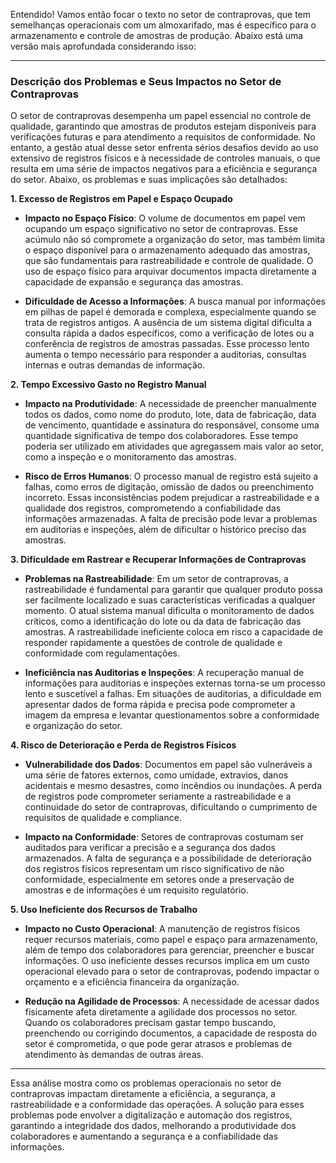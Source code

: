 Entendido! Vamos então focar o texto no setor de contraprovas, que tem semelhanças operacionais com um almoxarifado, mas é específico para o armazenamento e controle de amostras de produção. Abaixo está uma versão mais aprofundada considerando isso:

---

### Descrição dos Problemas e Seus Impactos no Setor de Contraprovas

O setor de contraprovas desempenha um papel essencial no controle de qualidade, garantindo que amostras de produtos estejam disponíveis para verificações futuras e para atendimento a requisitos de conformidade. No entanto, a gestão atual desse setor enfrenta sérios desafios devido ao uso extensivo de registros físicos e à necessidade de controles manuais, o que resulta em uma série de impactos negativos para a eficiência e segurança do setor. Abaixo, os problemas e suas implicações são detalhados:

**1. Excesso de Registros em Papel e Espaço Ocupado**

   - **Impacto no Espaço Físico**: O volume de documentos em papel vem ocupando um espaço significativo no setor de contraprovas. Esse acúmulo não só compromete a organização do setor, mas também limita o espaço disponível para o armazenamento adequado das amostras, que são fundamentais para rastreabilidade e controle de qualidade. O uso de espaço físico para arquivar documentos impacta diretamente a capacidade de expansão e segurança das amostras.
   
   - **Dificuldade de Acesso a Informações**: A busca manual por informações em pilhas de papel é demorada e complexa, especialmente quando se trata de registros antigos. A ausência de um sistema digital dificulta a consulta rápida a dados específicos, como a verificação de lotes ou a conferência de registros de amostras passadas. Esse processo lento aumenta o tempo necessário para responder a auditorias, consultas internas e outras demandas de informação.

**2. Tempo Excessivo Gasto no Registro Manual**

   - **Impacto na Produtividade**: A necessidade de preencher manualmente todos os dados, como nome do produto, lote, data de fabricação, data de vencimento, quantidade e assinatura do responsável, consome uma quantidade significativa de tempo dos colaboradores. Esse tempo poderia ser utilizado em atividades que agregassem mais valor ao setor, como a inspeção e o monitoramento das amostras. 
   
   - **Risco de Erros Humanos**: O processo manual de registro está sujeito a falhas, como erros de digitação, omissão de dados ou preenchimento incorreto. Essas inconsistências podem prejudicar a rastreabilidade e a qualidade dos registros, comprometendo a confiabilidade das informações armazenadas. A falta de precisão pode levar a problemas em auditorias e inspeções, além de dificultar o histórico preciso das amostras.

**3. Dificuldade em Rastrear e Recuperar Informações de Contraprovas**

   - **Problemas na Rastreabilidade**: Em um setor de contraprovas, a rastreabilidade é fundamental para garantir que qualquer produto possa ser facilmente localizado e suas características verificadas a qualquer momento. O atual sistema manual dificulta o monitoramento de dados críticos, como a identificação do lote ou da data de fabricação das amostras. A rastreabilidade ineficiente coloca em risco a capacidade de responder rapidamente a questões de controle de qualidade e conformidade com regulamentações.
   
   - **Ineficiência nas Auditorias e Inspeções**: A recuperação manual de informações para auditorias e inspeções externas torna-se um processo lento e suscetível a falhas. Em situações de auditorias, a dificuldade em apresentar dados de forma rápida e precisa pode comprometer a imagem da empresa e levantar questionamentos sobre a conformidade e organização do setor.

**4. Risco de Deterioração e Perda de Registros Físicos**

   - **Vulnerabilidade dos Dados**: Documentos em papel são vulneráveis a uma série de fatores externos, como umidade, extravios, danos acidentais e mesmo desastres, como incêndios ou inundações. A perda de registros pode comprometer seriamente a rastreabilidade e a continuidade do setor de contraprovas, dificultando o cumprimento de requisitos de qualidade e compliance.
   
   - **Impacto na Conformidade**: Setores de contraprovas costumam ser auditados para verificar a precisão e a segurança dos dados armazenados. A falta de segurança e a possibilidade de deterioração dos registros físicos representam um risco significativo de não conformidade, especialmente em setores onde a preservação de amostras e de informações é um requisito regulatório.

**5. Uso Ineficiente dos Recursos de Trabalho**

   - **Impacto no Custo Operacional**: A manutenção de registros físicos requer recursos materiais, como papel e espaço para armazenamento, além de tempo dos colaboradores para gerenciar, preencher e buscar informações. O uso ineficiente desses recursos implica em um custo operacional elevado para o setor de contraprovas, podendo impactar o orçamento e a eficiência financeira da organização.
   
   - **Redução na Agilidade de Processos**: A necessidade de acessar dados fisicamente afeta diretamente a agilidade dos processos no setor. Quando os colaboradores precisam gastar tempo buscando, preenchendo ou corrigindo documentos, a capacidade de resposta do setor é comprometida, o que pode gerar atrasos e problemas de atendimento às demandas de outras áreas.

---

Essa análise mostra como os problemas operacionais no setor de contraprovas impactam diretamente a eficiência, a segurança, a rastreabilidade e a conformidade das operações. A solução para esses problemas pode envolver a digitalização e automação dos registros, garantindo a integridade dos dados, melhorando a produtividade dos colaboradores e aumentando a segurança e a confiabilidade das informações.